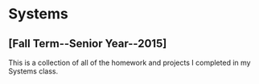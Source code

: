 <h1>Systems</h1>
<h2>[Fall Term--Senior Year--2015]</h2>

<p>This is a collection of all of the homework and projects I completed in my Systems class.</p>

